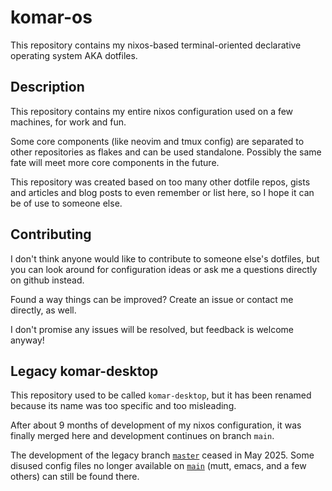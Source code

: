 # komar-os

This repository contains my nixos-based terminal-oriented declarative operating system AKA dotfiles.

## Description

This repository contains my entire nixos configuration used on a few machines, for work and fun.

Some core components (like neovim and tmux config) are separated to other repositories as flakes
and can be used standalone. Possibly the same fate will meet more core components in the future.

This repository was created based on too many other dotfile repos, gists and articles and blog
posts to even remember or list here, so I hope it can be of use to someone else.

## Contributing

I don't think anyone would like to contribute to someone else's dotfiles, but you can look around
for configuration ideas or ask me a questions directly on github instead.

Found a way things can be improved? Create an issue or contact me directly, as well.

I don't promise any issues will be resolved, but feedback is welcome anyway!

## Legacy komar-desktop

This repository used to be called `komar-desktop`, but it has been renamed because its name was too
specific and too misleading.

After about 9 months of development of my nixos configuration, it was finally merged here and
development continues on branch `main`.

The development of the legacy branch [`master`](https://github.com/komar007/komar-os/tree/master)
ceased in May 2025. Some disused config files no longer available on
[`main`](https://github.com/komar007/komar-os/tree/main) (mutt, emacs, and a few others) can still
be found there.
